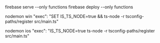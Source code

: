 firebase serve --only functions
firebase deploy --only functions

nodemon win
  "exec": "SET IS_TS_NODE=true && ts-node -r tsconfig-paths/register src/main.ts"

nodemon ios
    "exec": "IS_TS_NODE=true ts-node -r tsconfig-paths/register src/main.ts"

